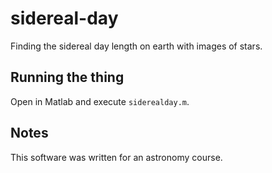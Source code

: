 # sidereal-day

Finding the sidereal day length on earth with images of stars.

## Running the thing

Open in Matlab and execute `siderealday.m`.

## Notes

This software was written for an astronomy course.
